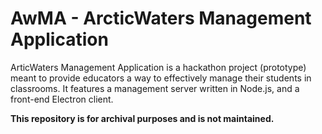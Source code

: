 # AwMA - ArcticWaters Management Application

ArticWaters Management Application is a hackathon project (prototype) meant to provide educators a way to effectively manage their students in classrooms.
It features a management server written in Node.js, and a front-end Electron client.

**This repository is for archival purposes and is not maintained.**
